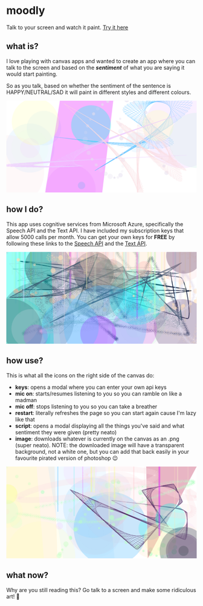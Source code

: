 # moodly
Talk to your screen and watch it paint. [Try it here](https://jamesformica.github.io/moodly)

## what is?
I love playing with canvas apps and wanted to create an app where you can talk to the screen and based on the **_sentiment_** of what you are saying it would start painting.

So as you talk, based on whether the sentiment of the sentence is HAPPY/NEUTRAL/SAD it will paint in different styles and different colours.


![snapshot 1](/img/snapshot3.png)

## how I do?
This app uses cognitive services from Microsoft Azure, specifically the Speech API and the Text API. I have included my subscription keys that allow 5000 calls per month. You can get your own keys for **FREE** by following these links to the
[Speech API](https://azure.microsoft.com/en-us/services/cognitive-services/speech/) and the
[Text API](https://azure.microsoft.com/en-gb/services/cognitive-services/text-analytics/).

![snapshot 2](/img/snapshot1.png)

## how use?
This is what all the icons on the right side of the canvas do:
* **keys**: opens a modal where you can enter your own api keys
* **mic on**: starts/resumes listening to you so you can ramble on like a madman
* **mic off**: stops listening to you so you can take a breather
* **restart**: literally refreshes the page so you can start again cause I'm lazy like that
* **script**: opens a modal displaying all the things you've said and what sentiment they were given (pretty neato)
* **image**: downloads whatever is currently on the canvas as an .png (super neato). NOTE: the downloaded image will have a transparent background, not a white one, but you can add that back easily in your favourite pirated version of photoshop 😉

![snapshot 2](/img/snapshot2.png)

## what now?
Why are you still reading this? Go talk to a screen and make some ridiculous art! 🎨
